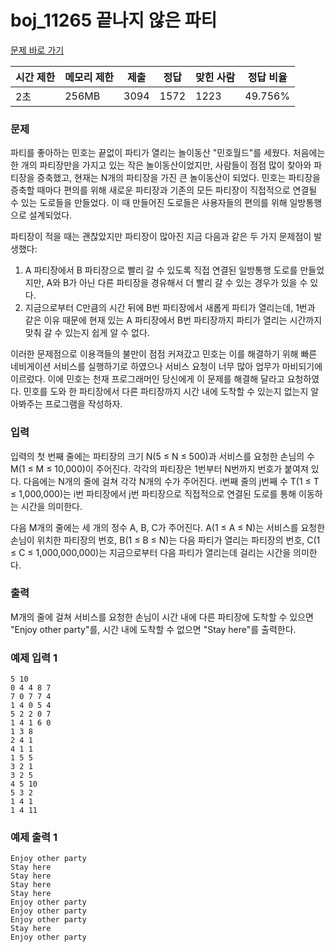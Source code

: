 # boj_11265 끝나지 않은 파티

[문제 바로 가기](https://www.acmicpc.net/problem/11265)

| **시간 제한** | **메모리 제한** | **제출** | **정답** | **맞힌 사람** | **정답 비율** |
| ------------- | --------------- | -------- | -------- | ------------- | ------------- |
| 2초           | 256MB           | 3094     | 1572     | 1223          | 49.756%       |

### 문제
파티를 좋아하는 민호는 끝없이 파티가 열리는 놀이동산 "민호월드"를 세웠다. 처음에는 한 개의 파티장만을 가지고 있는 작은 놀이동산이었지만, 사람들이 점점 많이 찾아와 파티장을 증축했고, 현재는 N개의 파티장을 가진 큰 놀이동산이 되었다. 민호는 파티장을 증축할 때마다 편의를 위해 새로운 파티장과 기존의 모든 파티장이 직접적으로 연결될 수 있는 도로들을 만들었다. 이 때 만들어진 도로들은 사용자들의 편의를 위해 일방통행으로 설계되었다.

파티장이 적을 때는 괜찮았지만 파티장이 많아진 지금 다음과 같은 두 가지 문제점이 발생했다:
1. A 파티장에서 B 파티장으로 빨리 갈 수 있도록 직접 연결된 일방통행 도로를 만들었지만, A와 B가 아닌 다른 파티장을 경유해서 더 빨리 갈 수 있는 경우가 있을 수 있다.
2. 지금으로부터 C만큼의 시간 뒤에 B번 파티장에서 새롭게 파티가 열리는데, 1번과 같은 이유 때문에 현재 있는 A 파티장에서 B번 파티장까지 파티가 열리는 시간까지 맞춰 갈 수 있는지 쉽게 알 수 없다.

이러한 문제점으로 이용객들의 불만이 점점 커져갔고 민호는 이를 해결하기 위해 빠른 네비게이션 서비스를 실행하기로 하였으나 서비스 요청이 너무 많아 업무가 마비되기에 이르렀다. 이에 민호는 천재 프로그래머인 당신에게 이 문제를 해결해 달라고 요청하였다. 민호를 도와 한 파티장에서 다른 파티장까지 시간 내에 도착할 수 있는지 없는지 알아봐주는 프로그램을 작성하자.

### 입력
입력의 첫 번째 줄에는 파티장의 크기 N(5 ≤ N ≤ 500)과 서비스를 요청한 손님의 수 M(1 ≤ M ≤ 10,000)이 주어진다. 각각의 파티장은 1번부터 N번까지 번호가 붙여져 있다. 다음에는 N개의 줄에 걸쳐 각각 N개의 수가 주어진다. i번째 줄의 j번째 수 T(1 ≤ T ≤ 1,000,000)는 i번 파티장에서 j번 파티장으로 직접적으로 연결된 도로를 통해 이동하는 시간을 의미한다.

다음 M개의 줄에는 세 개의 정수 A, B, C가 주어진다. A(1 ≤ A ≤ N)는 서비스를 요청한 손님이 위치한 파티장의 번호, B(1 ≤ B ≤ N)는 다음 파티가 열리는 파티장의 번호, C(1 ≤ C ≤ 1,000,000,000)는 지금으로부터 다음 파티가 열리는데 걸리는 시간을 의미한다.

### 출력
M개의 줄에 걸쳐 서비스를 요청한 손님이 시간 내에 다른 파티장에 도착할 수 있으면 "Enjoy other party"를, 시간 내에 도착할 수 없으면 "Stay here"를 출력한다.

### 예제 입력 1 
```
5 10
0 4 4 8 7
7 0 7 7 4
1 4 0 5 4
5 2 2 0 7
1 4 1 6 0
1 3 8
2 4 1
4 1 1
1 5 5
3 2 1
3 2 5
4 5 10
5 3 2
1 4 1
1 4 11
```

### 예제 출력 1 
```
Enjoy other party
Stay here
Stay here
Stay here
Stay here
Enjoy other party
Enjoy other party
Enjoy other party
Stay here
Enjoy other party
```